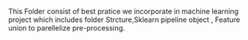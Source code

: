 This Folder consist of best pratice we incorporate in machine learning project which includes folder Strcture,Sklearn pipeline object , Feature union to parellelize pre-processing.



